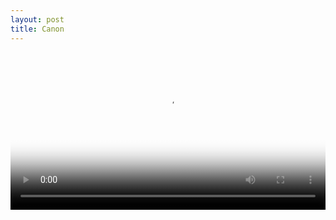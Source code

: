 ```yaml
---
layout: post
title: Canon
---
```


<video src="https://smv.nikonimagespace.com/WNTfzg.webm" controls preload poster="https://img.nikonsrc.com/movie/IsDqx0NQjJEK4auyZM_CD0AFkee9s3Y7AWTanMPcicufYKdA90BoD0-cZqK6FRukgpeLFCvWMp0/item.MOV" width="100%"></video>
